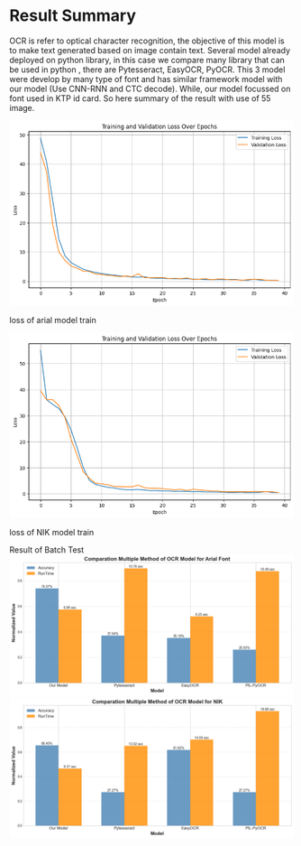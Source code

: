 
# Result Summary

OCR is refer to optical character recognition, the objective of this model is to make text generated based on image contain text. Several model already deployed on python library, in this case we compare many library that can be used in python , there are Pytesseract, EasyOCR, PyOCR. This 3 model were develop by many type of font and has similar framework model with our model (Use CNN-RNN and CTC decode). While, our model focussed on font used in KTP id card. So here summary of the result with use of 55 image.

![Sample Image 1](https://raw.githubusercontent.com/Capstone-Borwita/machine-learning-path/main/batch-test/images/Loss_Arial.png)

loss of arial model train

![Sample Image 2](https://raw.githubusercontent.com/Capstone-Borwita/machine-learning-path/main/batch-test/images/Loss_NIK.png)

loss of NIK model train

Result of Batch Test
![Sample Image 3](https://raw.githubusercontent.com/Capstone-Borwita/machine-learning-path/main/batch-test/images/Arial_Model.png)
![Sample Image 4](https://raw.githubusercontent.com/Capstone-Borwita/machine-learning-path/main/batch-test/images/NIK_Model.png)


